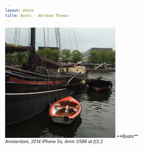 ```yaml
---
layout: photo
title: Boats · Abraham Thomas
---
```


<img src="/assets/photos/Boats.jpg" width="360px" class="photo">

<i>
**Boats**  
Amsterdam, 2014  
iPhone 5s; 4mm 1/586 at f/2.2
</i>
